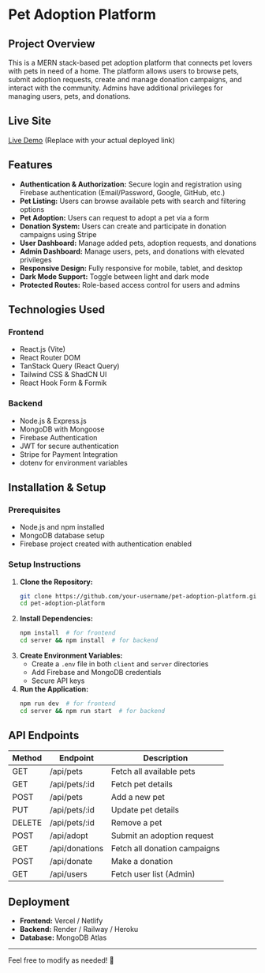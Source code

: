 # Pet Adoption Platform

## Project Overview

This is a MERN stack-based pet adoption platform that connects pet lovers with pets in need of a home. The platform allows users to browse pets, submit adoption requests, create and manage donation campaigns, and interact with the community. Admins have additional privileges for managing users, pets, and donations.

## Live Site

[Live Demo](#) (Replace with your actual deployed link)

## Features

- **Authentication & Authorization:** Secure login and registration using Firebase authentication (Email/Password, Google, GitHub, etc.)
- **Pet Listing:** Users can browse available pets with search and filtering options
- **Pet Adoption:** Users can request to adopt a pet via a form
- **Donation System:** Users can create and participate in donation campaigns using Stripe
- **User Dashboard:** Manage added pets, adoption requests, and donations
- **Admin Dashboard:** Manage users, pets, and donations with elevated privileges
- **Responsive Design:** Fully responsive for mobile, tablet, and desktop
- **Dark Mode Support:** Toggle between light and dark mode
- **Protected Routes:** Role-based access control for users and admins

## Technologies Used

### Frontend

- React.js (Vite)
- React Router DOM
- TanStack Query (React Query)
- Tailwind CSS & ShadCN UI
- React Hook Form & Formik

### Backend

- Node.js & Express.js
- MongoDB with Mongoose
- Firebase Authentication
- JWT for secure authentication
- Stripe for Payment Integration
- dotenv for environment variables

## Installation & Setup

### Prerequisites

- Node.js and npm installed
- MongoDB database setup
- Firebase project created with authentication enabled

### Setup Instructions

1. **Clone the Repository:**
   ```sh
   git clone https://github.com/your-username/pet-adoption-platform.git
   cd pet-adoption-platform
   ```
2. **Install Dependencies:**
   ```sh
   npm install  # for frontend
   cd server && npm install  # for backend
   ```
3. **Create Environment Variables:**
   - Create a `.env` file in both `client` and `server` directories
   - Add Firebase and MongoDB credentials
   - Secure API keys
4. **Run the Application:**
   ```sh
   npm run dev  # for frontend
   cd server && npm run start  # for backend
   ```

## API Endpoints

| Method | Endpoint       | Description                  |
| ------ | -------------- | ---------------------------- |
| GET    | /api/pets      | Fetch all available pets     |
| GET    | /api/pets/\:id | Fetch pet details            |
| POST   | /api/pets      | Add a new pet                |
| PUT    | /api/pets/\:id | Update pet details           |
| DELETE | /api/pets/\:id | Remove a pet                 |
| POST   | /api/adopt     | Submit an adoption request   |
| GET    | /api/donations | Fetch all donation campaigns |
| POST   | /api/donate    | Make a donation              |
| GET    | /api/users     | Fetch user list (Admin)      |

## Deployment

- **Frontend:** Vercel / Netlify
- **Backend:** Render / Railway / Heroku
- **Database:** MongoDB Atlas

---

Feel free to modify as needed! 🚀
